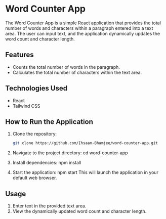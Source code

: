 # Word Counter App

The Word Counter App is a simple React application that provides the total number of words and characters within a paragraph entered into a text area. The user can input text, and the application dynamically updates the word count and character length.

## Features

- Counts the total number of words in the paragraph.
- Calculates the total number of characters within the text area.

## Technologies Used

- React
- Tailwind CSS

## How to Run the Application

1. Clone the repository:

   ```bash
   git clone https://github.com/Ihsaan-Bhamjee/word-counter-app.git

2. Navigate to the project directory:
    cd word-counter-app

3. Install dependencies:
    npm install

4. Start the application:
    npm start
    This will launch the application in your default web browser.

## Usage
1. Enter text in the provided text area.
2. View the dynamically updated word count and character length.
